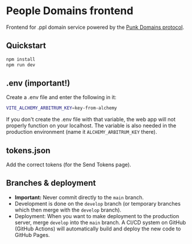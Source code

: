 # People Domains frontend

Frontend for .ppl domain service powered by the [Punk Domains protocol](https://punk.domains).

## Quickstart

```bash
npm install
npm run dev
```

## .env (important!)

Create a .env file and enter the following in it:

```bash
VITE_ALCHEMY_ARBITRUM_KEY=key-from-alchemy
```

If you don't create the .env file with that variable, the web app will not properly function on your localhost. The variable is also needed in the production environment (name it `ALCHEMY_ARBITRUM_KEY` there).

## tokens.json

Add the correct tokens (for the Send Tokens page).

## Branches & deployment

- **Important:** Never commit directly to the `main` branch.
- Development is done on the `develop` branch (or temporary branches which then merge with the `develop` branch).
- Deployment: When you want to make deployment to the production server, merge `develop` into the `main` branch. A CI/CD system on GitHub (GitHub Actions) will automatically build and deploy the new code to GitHub Pages.